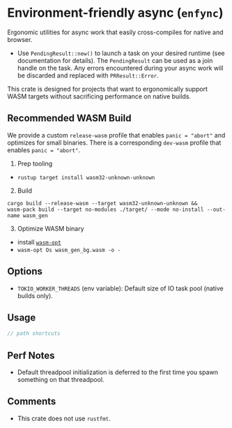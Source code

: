# Environment-friendly async (`enfync`)

Ergonomic utilities for async work that easily cross-compiles for native and browser.
- Use `PendingResult::new()` to launch a task on your desired runtime (see documentation for details). The `PendingResult` can be used as a join handle on the task. Any errors encountered during your async work will be discarded and replaced with `PRResult::Error`.

This crate is designed for projects that want to ergonomically support WASM targets without sacrificing performance on native builds.



## Recommended WASM Build

We provide a custom `release-wasm` profile that enables `panic = "abort"` and optimizes for small binaries. There is a corresponding `dev-wasm` profile that enables `panic = "abort"`.

1. Prep tooling
- `rustup target install wasm32-unknown-unknown`

2. Build
```ignore
cargo build --release-wasm --target wasm32-unknown-unknown &&
wasm-pack build --target no-modules ./target/ --mode no-install --out-name wasm_gen
```

3. Optimize WASM binary
- install [`wasm-opt`](https://github.com/webassembly/binaryen)
- `wasm-opt Os wasm_gen_bg.wasm -o -`



## Options

- `TOKIO_WORKER_THREADS` (env variable): Default size of IO task pool (native builds only).



## Usage

```rust
// path shortcuts

```



## Perf Notes

- Default threadpool initialization is deferred to the first time you spawn something on that threadpool.



## Comments

- This crate does not use `rustfmt`.
